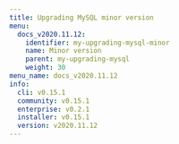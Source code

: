 ```yaml
---
title: Upgrading MySQL minor version
menu:
  docs_v2020.11.12:
    identifier: my-upgrading-mysql-minor
    name: Minor version
    parent: my-upgrading-mysql
    weight: 30
menu_name: docs_v2020.11.12
info:
  cli: v0.15.1
  community: v0.15.1
  enterprise: v0.2.1
  installer: v0.15.1
  version: v2020.11.12
---
```


